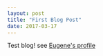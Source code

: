 ```yaml
---
layout: post
title: "First Blog Post"
date: 2017-03-17
---
```


Test blog! see [Eugene's profile](https://delose.github.io/)
